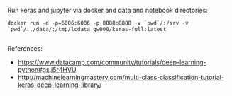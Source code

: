 Run keras and jupyter via docker and data and notebook directories:
```
docker run -d -p=6006:6006 -p 8888:8888 -v `pwd`/:/srv -v `pwd`/../data/:/tmp/lcdata gw000/keras-full:latest
                
```

References:
* https://www.datacamp.com/community/tutorials/deep-learning-python#gs.j5r4HVU
* http://machinelearningmastery.com/multi-class-classification-tutorial-keras-deep-learning-library/